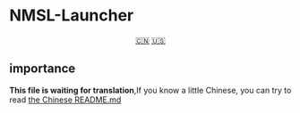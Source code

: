 # NMSL-Launcher
<div align="center">

[🇨🇳](README_zh_cn.md) [🇺🇸](README.md)
</div>

## importance
**This file is waiting for translation**,If you know a little Chinese, you can try to read [the Chinese README.md](README_zh_cn.md)
